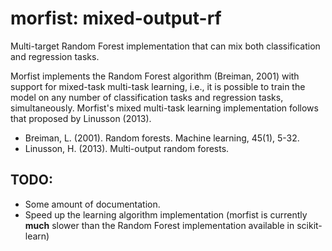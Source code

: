 # morfist: mixed-output-rf
Multi-target Random Forest implementation that can mix both classification and regression tasks.

Morfist implements the Random Forest algorithm (Breiman, 2001)
with support for mixed-task multi-task learning, i.e., it is possible to train the model on any number
of classification tasks and regression tasks, simultaneously. Morfist's mixed multi-task learning implementation follows that proposed by Linusson (2013). 

* Breiman, L. (2001). Random forests. Machine learning, 45(1), 5-32.
* Linusson, H. (2013). Multi-output random forests.



## TODO:
* Some amount of documentation.
* Speed up the learning algorithm implementation (morfist is currently **much** slower than the Random Forest implementation available in scikit-learn) 
